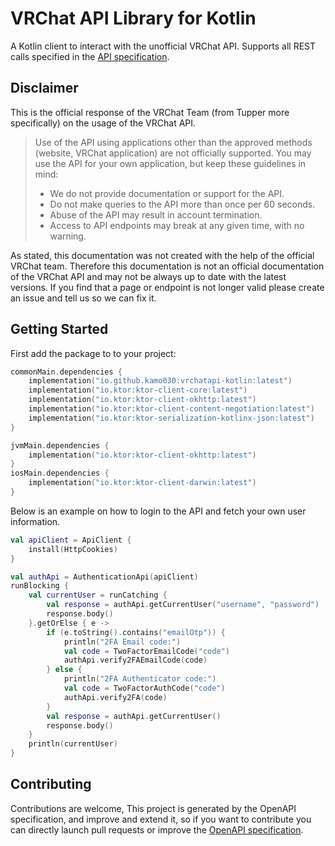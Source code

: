 # VRChat API Library for Kotlin

A Kotlin client to interact with the unofficial VRChat API. Supports all REST calls specified in the [API specification](https://github.com/vrchatapi/specification).

## Disclaimer

This is the official response of the VRChat Team (from Tupper more specifically) on the usage of the VRChat API.

> Use of the API using applications other than the approved methods (website, VRChat application) are not officially supported. You may use the API for your own application, but keep these guidelines in mind:
> * We do not provide documentation or support for the API.
> * Do not make queries to the API more than once per 60 seconds.
> * Abuse of the API may result in account termination.
> * Access to API endpoints may break at any given time, with no warning.

As stated, this documentation was not created with the help of the official VRChat team. Therefore this documentation is not an official documentation of the VRChat API and may not be always up to date with the latest versions. If you find that a page or endpoint is not longer valid please create an issue and tell us so we can fix it.

## Getting Started

First add the package to to your project:
```kotlin
commonMain.dependencies {
    implementation("io.github.kamo030:vrchatapi-kotlin:latest")
    implementation("io.ktor:ktor-client-core:latest")
    implementation("io.ktor:ktor-client-okhttp:latest")
    implementation("io.ktor:ktor-client-content-negotiation:latest")
    implementation("io.ktor:ktor-serialization-kotlinx-json:latest")
}

jvmMain.dependencies {
    implementation("io.ktor:ktor-client-okhttp:latest")
}
iosMain.dependencies {
    implementation("io.ktor:ktor-client-darwin:latest")
}
```

Below is an example on how to login to the API and fetch your own user information.

```kotlin
val apiClient = ApiClient {
    install(HttpCookies)
}

val authApi = AuthenticationApi(apiClient)
runBlocking {
    val currentUser = runCatching {
        val response = authApi.getCurrentUser("username", "password")
        response.body()
    }.getOrElse { e ->
        if (e.toString().contains("emailOtp")) {
            println("2FA Email code:")
            val code = TwoFactorEmailCode("code")
            authApi.verify2FAEmailCode(code)
        } else {
            println("2FA Authenticator code:")
            val code = TwoFactorAuthCode("code")
            authApi.verify2FA(code)
        }
        val response = authApi.getCurrentUser()
        response.body()
    }
    println(currentUser)
}
```

## Contributing

Contributions are welcome, This project is generated by the OpenAPI specification, and improve and extend it, so if you want to contribute you can directly launch pull requests or improve the [OpenAPI specification](https://github.com/vrchatapi/specification). 